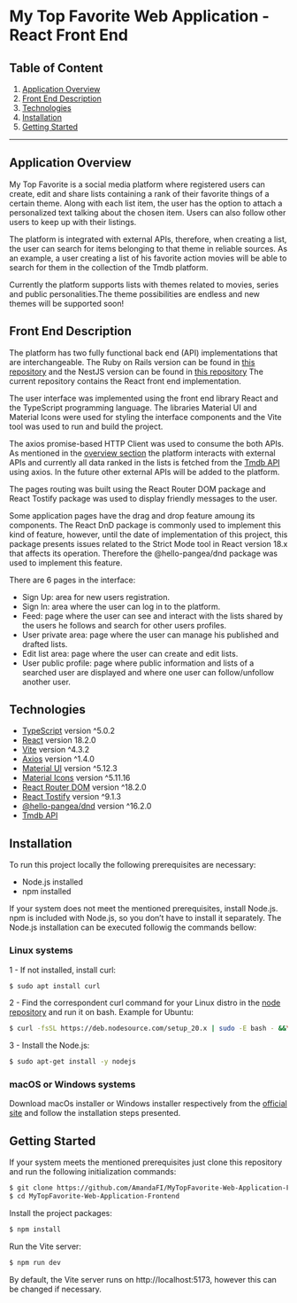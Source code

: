 # My Top Favorite Web Application - React Front End

## Table of Content

1. [Application Overview](#application-overview)
2. [Front End Description](#front-end-description)
3. [Technologies](#technologies)
4. [Installation](#installation)
5. [Getting Started](#getting-started)

---

## **Application Overview** <a name="application-overview"></a>

My Top Favorite is a social media platform where registered users can create, edit and share lists containing a rank of their favorite things of a certain theme. Along with each list item, the user has the option to attach a personalized text talking about the chosen item. Users can also follow other users to keep up with their listings.

The platform is integrated with external APIs, therefore, when creating a list, the user can search for items belonging to that theme in reliable sources. As an example, a user creating a list of his favorite action movies will be able to search for them in the collection of the Tmdb platform.

Currently the platform supports lists with themes related to movies, series and public personalities.The theme possibilities are endless and new themes will be supported soon!

## **Front End Description** <a name="front-end-description"></a>

The platform has two fully functional back end (API) implementations that are interchangeable. The Ruby on Rails version can be found in [this repository](https://github.com/AmandaFI/MyTopFavorite-Web-Application-Backend) and the NestJS version can be found in [this repository](https://github.com/AmandaFI/MyTopFavorite-Web-Application-Backend-2) The current repository contains the React front end implementation.

The user interface was implemented using the front end library React and the TypeScript programming language. The libraries Material UI and Material Icons were used for styling the interface components and the Vite tool was used to run and build the project.

The axios promise-based HTTP Client was used to consume the both APIs. As mentioned in the [overview section](application-overview) the platform interacts with external APIs and currently all data ranked in the lists is fetched from the [Tmdb API](https://developer.themoviedb.org/reference/intro/getting-started) using axios. In the future other external APIs will be added to the platform.

The pages routing was built using the React Router DOM package and React Tostify package was used to display friendly messages to the user.

Some application pages have the drag and drop feature amoung its components. The React DnD package is commonly used to implement this kind of feature, however, until the date of implementation of this project, this package presents issues related to the Strict Mode tool in React version 18.x that affects its operation. Therefore the @hello-pangea/dnd package was used to implement this feature.

There are 6 pages in the interface:

- Sign Up: area for new users registration.
- Sign In: area where the user can log in to the platform.
- Feed: page where the user can see and interact with the lists shared by the users he follows and search for other users profiles.
- User private area: page where the user can manage his published and drafted lists.
- Edit list area: page where the user can create and edit lists.
- User public profile: page where public information and lists of a searched user are displayed and where one user can follow/unfollow another user.

## **Technologies** <a name="technologies"></a>

- [TypeScript](https://www.typescriptlang.org/) version ^5.0.2
- [React](https://react.dev/) version 18.2.0
- [Vite](https://vitejs.dev/) version ^4.3.2
- [Axios](https://www.npmjs.com/package/axios) version ^1.4.0
- [Material UI](https://mui.com/) version ^5.12.3
- [Material Icons](https://mui.com/material-ui/material-icons/) version ^5.11.16
- [React Router DOM](https://www.npmjs.com/package/react-router-dom) version ^18.2.0
- [React Tostify](https://www.npmjs.com/package/react-toastify) version ^9.1.3
- [@hello-pangea/dnd](https://github.com/hello-pangea/dnd) version ^16.2.0
- [Tmdb API](https://developer.themoviedb.org/reference/intro/getting-started)

## **Installation** <a name="installation"></a>

To run this project locally the following prerequisites are necessary:

- Node.js installed
- npm installed

If your system does not meet the mentioned prerequisites, install Node.js. npm is included with Node.js, so you don’t have to install it separately. The Node.js installation can be executed followig the commands bellow:

### **Linux systems**

1 - If not installed, install curl:

```bash
$ sudo apt install curl
```

2 - Find the correspondent curl command for your Linux distro in the [node repository](https://github.com/nodesource/distributions/blob/master/README.md#debinstall) and run it on bash. Example for Ubuntu:

```bash
$ curl -fsSL https://deb.nodesource.com/setup_20.x | sudo -E bash - &&\
```

3 - Install the Node.js:

```bash
$ sudo apt-get install -y nodejs
```

### **macOS or Windows systems**

Download macOs installer or Windows installer respectively from the [official site](https://nodejs.org/en/download) and follow the installation steps presented.

## **Getting Started** <a name="getting-started"></a>

If your system meets the mentioned prerequisites just clone this repository and run the following initialization commands:

```bash
$ git clone https://github.com/AmandaFI/MyTopFavorite-Web-Application-Frontend.git
$ cd MyTopFavorite-Web-Application-Frontend
```

Install the project packages:

```bash
$ npm install
```

Run the Vite server:

```bash
$ npm run dev
```

By default, the Vite server runs on http://localhost:5173, however this can be changed if necessary.
